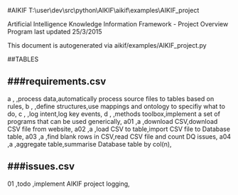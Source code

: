#AIKIF
T:\user\dev\src\python\AIKIF\aikif\examples\AIKIF_project

Artificial Intelligence Knowledge Information Framework - Project Overview
Program last updated 25/3/2015  

This document is autogenerated via aikif/examples/AIKIF_project.py  

    


##TABLES

###requirements.csv
-------------------------

a       ,        ,process data,automatically process source files to tables based on rules,
b       ,        ,define structures,use mappings and ontology to specifiy what to do,
c       ,        ,log intent,log key events,
d       ,        ,methods toolbox,implement a set of programs that can be used generically,
a01     ,a       ,download CSV,download CSV file from website,
a02     ,a       ,load CSV to table,import CSV file to Database table,
a03     ,a       ,find blank rows in CSV,read CSV file and count DQ issues,
a04     ,a       ,aggregate table,summarise Database table by col(n),


###issues.csv
-------------------------

01      ,todo    ,implement AIKIF project logging,


